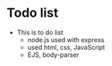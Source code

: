 # Todo list

- This is to do list
    - node.js used with express
    - used html, css, JavaScript
    - EJS, body-parser